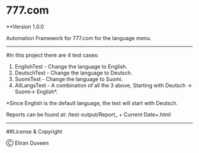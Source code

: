 # 777.com
**Version 1.0.0

Automation Framework for 777.com for the language menu.

---

#In this project there are 4 test cases:
1) EnglishTest - Change the language to English.
2) DeutschTest - Change the language to Deutsch.
3) SuomiTest - Change the language to Suomi.
4) AllLangsTest - A combination of all the 3 above, Starting with Deutsch -> Suomi-> English*.

*Since English is the default language, the test will start with Deutsch.

Reports can be found at:
/test-output/Report_ + Current Date+.html

---

##License & Copyright

Ⓒ Eliran Duveen
